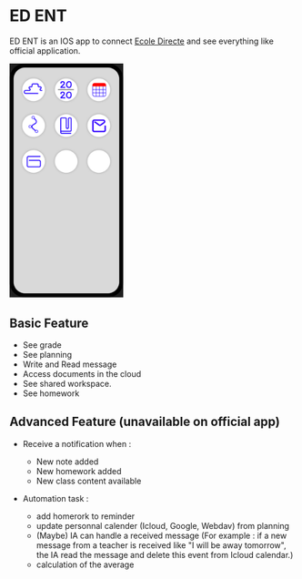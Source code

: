 # ED ENT
ED ENT is an IOS app to connect [Ecole Directe](https://www.ecoledirecte.com) and see everything like official application.

<img src="https://github.com/Rodevpet/ED_ENT/blob/894b361475d04a5c1483de8b3ffd6373b2c9089f/Modele%20ENT-ED.png" width="200">

## Basic Feature
- See grade
- See planning
- Write and Read message
- Access documents in the cloud
- See shared workspace.
- See homework

## Advanced Feature (unavailable on official app)
- Receive a notification when :
  - New note added
  - New homework added
  - New class content available

- Automation task :
  - add homerork to reminder
  - update personnal calender (Icloud, Google, Webdav) from planning
  - (Maybe) IA can handle a received message (For example : if a new message from a teacher is received like "I will be away tomorrow", the IA read the message and delete this event from Icloud calendar.)
  - calculation of the average
